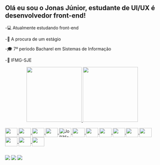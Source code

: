 ## Olá eu sou o Jonas Júnior, estudante de UI/UX é desenvolvedor front-end!

-💻 Atualmente estudando front-end

-🚀 A procura de um estágio

-🎓 7º periodo Bacharel em Sistemas de Informação

-🏫 IFMG-SJE

<div align="center">
  <a href="https://github.com/jonasjunior">
  <img height="180em" src="https://github-readme-stats.vercel.app/api?username=jonas270&show_icons=true&theme=dark&include_all_commits=true&count_private=true"/>
  <img height="180em" src="https://github-readme-stats.vercel.app/api/top-langs/?username=jonas270&layout=compact&langs_count=7&theme=dark"/>
</div>
<div style="display: inline_block"><br>
  <img  <img align="center" height="30" width="40" src="https://cdn.jsdelivr.net/gh/devicons/devicon/icons/html5/html5-original.svg" />
  <img align="center" height="30" width="40" src="https://cdn.jsdelivr.net/gh/devicons/devicon/icons/css3/css3-original.svg" />
  <img align="center" height="30" width="40" src="https://cdn.jsdelivr.net/gh/devicons/devicon/icons/javascript/javascript-plain.svg" />
  <img align="center" height="30" width="40" src="https://cdn.jsdelivr.net/gh/devicons/devicon/icons/figma/figma-original.svg" />
  <img  align="center" alt="Jonas-react" height="30" width="40"src="https://cdn.jsdelivr.net/gh/devicons/devicon/icons/react/react-original-wordmark.svg" />     
  <img align="center" height="30" width="40" src="https://cdn.jsdelivr.net/gh/devicons/devicon/icons/java/java-original-wordmark.svg" />
  <img align="center" height="30" width="40" src="https://cdn.jsdelivr.net/gh/devicons/devicon/icons/c/c-original.svg" />
  <img  align="center" height="30" width="40" src="https://cdn.jsdelivr.net/gh/devicons/devicon/icons/cplusplus/cplusplus-original.svg" />
  <img  align="center" height="30" width="40" src="https://cdn.jsdelivr.net/gh/devicons/devicon/icons/csharp/csharp-original.svg" />
  <img align="center" height="30" width="40" src="https://cdn.jsdelivr.net/gh/devicons/devicon/icons/python/python-original.svg" />
  <img  align="center" height="30" width="40" src="https://cdn.jsdelivr.net/gh/devicons/devicon/icons/photoshop/photoshop-plain.svg" />
  <img  align="center" height="30" width="40" src="https://cdn.jsdelivr.net/gh/devicons/devicon/icons/sqlite/sqlite-original.svg" />     
  <img  align="center" height="30" width="40" src="https://cdn.jsdelivr.net/gh/devicons/devicon/icons/mysql/mysql-original-wordmark.svg" />
  <img  align="center" height="30" width="40" src="https://cdn.jsdelivr.net/gh/devicons/devicon/icons/php/php-original.svg" />
          
                       
  
  
  
  ##
 
<div> 

  <a href="https://www.instagram.com/jonasjuniorr_/?hl=pt-br" target="_blank"><img src="https://img.shields.io/badge/-Instagram-%23E4405F?style=for-the-badge&logo=instagram&logoColor=white" target="_blank"></a>
  <a href = "mailto:juniorjonas607@gmail.com"><img src="https://img.shields.io/badge/-Gmail-%23333?style=for-the-badge&logo=gmail&logoColor=white" target="_blank"></a>
  <a href="https://www.linkedin.com/in/jonas-junior-b50342144/" target="_blank"><img src="https://img.shields.io/badge/-LinkedIn-%230077B5?style=for-the-badge&logo=linkedin&logoColor=white" target="_blank"></a> 
 

 
</div>
